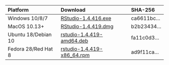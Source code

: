 
| Platform            | Download                                                                                                                                                              | SHA-256                                                                                                              |
| :------------------ | :-------------------------------------------------------------------------------------------------------------------------------------------------------------------- | :------------------------------------------------------------------------------------------------------------------- |
| Windows 10/8/7      | <a href="https://s3.amazonaws.com/rstudio-ide-build/desktop/windows/RStudio-1.4.416.exe"><i class="fa fa-download"></i> RStudio-1.4.416.exe</a>                       | <span class="sha256" data-sha256="ca6611bcd80885806e3c82a5798cf59151ea60465e1caaa354557020ef19ee8a">ca6611bc…</span> |
| MacOS 10.13+        | <a href="https://s3.amazonaws.com/rstudio-ide-build/desktop/macos/RStudio-1.4.419.dmg"><i class="fa fa-download"></i> RStudio-1.4.419.dmg</a>                         | <span class="sha256" data-sha256="b2b23434d196b4f7119c4f59bd3b27c1c815871cc34616a1937a3d91ca3f2367">b2b23434…</span> |
| Ubuntu 18/Debian 10 | <a href="https://s3.amazonaws.com/rstudio-ide-build/desktop/bionic/amd64/rstudio-1.4.419-amd64.deb"><i class="fa fa-download"></i> rstudio-1.4.419-amd64.deb</a>      | <span class="sha256" data-sha256="fa11c0d311dce4f9673e2c23dd6ac6fe5ec62774ceded634ac2d300d60b911a0">fa11c0d3…</span> |
| Fedora 28/Red Hat 8 | <a href="https://s3.amazonaws.com/rstudio-ide-build/desktop/centos8/x86_64/rstudio-1.4.419-x86_64.rpm"><i class="fa fa-download"></i> rstudio-1.4.419-x86\_64.rpm</a> | <span class="sha256" data-sha256="ad9f11cad44b9616ab899eb1b284bc00ae0e4f7d27542ac56b0277a83028e50b">ad9f11ca…</span> |
